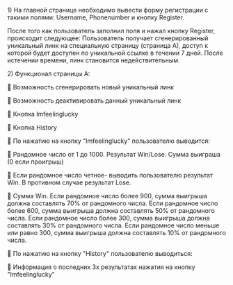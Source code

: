 <p>1) На главной странице необходимо вывести форму регистрации с такими полями: Username,
   Phonenumber и кнопку Register.</p>
   <p>После того как пользователь заполнил поля и нажал кнопку Register, происходит следующее:
   Пользователь получает сгенерированный уникальный линк на специальную страницу (страница А),
   доступ к которой будет доступен по уникальной ссылке в течении 7 дней. После истечении
   времени, линк становится недействительным.</p>
<p>2) Функционал страницы А:</p>
  <p>  Возможность сгенерировать новый уникальный линк</p>
  <p>  Возможность деактивировать данный уникальный линк</p>
  <p>  Кнопка Imfeelinglucky</p>
  <p>  Кнопка History</p>
  <p>  По нажатию на кнопку "Imfeelinglucky" пользователю выводится:</p>
  <p>  Рандомное число от 1 до 1000. Результат Win/Lose. Сумма выиграша (0 если проигрыш)</p>
  <p>  Если рандомное число четное- выводить пользователю результат Win. В противном случае
   результат Lose.</p>
  <p>  Сумма Win. Если рандомное число более 900, сумма выигрыша должна составлять 70% от
   рандомного числа. Если рандомное число более 600, сумма выигрыша должна составлять
   50% от рандомного числа. Если рандомное число более 300, сумма выигрыша должна
   составлять 30% от рандомного числа. Если рандомное число меньше или равно 300, сумма
   выигрыша должна составлять 10% от рандомного числа.</p>
  <p>  По нажатию на кнопку "History" пользователю выводиться:</p>
  <p>  Информация о последних 3х результатах нажатия на кнопку "Imfeelinglucky"</p>

